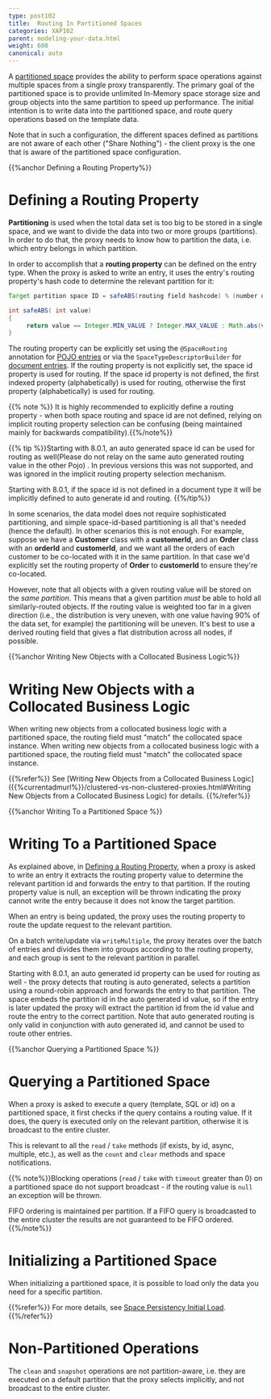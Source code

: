 ```yaml
---
type: post102
title:  Routing In Partitioned Spaces
categories: XAP102
parent: modeling-your-data.html
weight: 600
canonical: auto
---
```




A [partitioned space](/product_overview/terminology.html) provides the ability to perform space operations against multiple spaces from a single proxy transparently. The primary goal of the partitioned space is to provide unlimited In-Memory space storage size and group objects into the same partition to speed up performance. The initial intention is to write data into the partitioned space, and route query operations based on the template data.

Note that in such a configuration, the different spaces defined as partitions are not aware of each other ("Share Nothing") - the client proxy is the one that is aware of the partitioned space configuration.

{{%anchor Defining a Routing Property%}}

# Defining a Routing Property

**Partitioning** is used when the total data set is too big to be stored in a single space, and we want to divide the data into two or more groups (partitions). In order to do that, the proxy needs to know how to partition the data, i.e. which entry belongs in which partition.

In order to accomplish that a **routing property** can be defined on the entry type. When the proxy is asked to write an entry, it uses the entry's routing property's hash code to determine the relevant partition for it:


```java
Target partition space ID = safeABS(routing field hashcode) % (number of partitions)

int safeABS( int value)
{
     return value == Integer.MIN_VALUE ? Integer.MAX_VALUE : Math.abs(value);
}
```

The routing property can be explicitly set using the `@SpaceRouting` annotation for [POJO entries](./pojo-support.html) or via the `SpaceTypeDescriptorBuilder` for [document entries](./document-api.html). If the routing property is not explicitly set, the space id property is used for routing. If the space id property is not defined, the first indexed property (alphabetically) is used for routing, otherwise the first property (alphabetically) is used for routing.

{{% note %}} It is highly recommended to explicitly define a routing property - when both space routing and space id are not defined, relying on implicit routing property selection can be confusing (being maintained mainly for backwards compatibility).{{%/note%}}

{{% tip %}}Starting with 8.0.1, an auto generated space id can be used for routing as well(Please do not relay on the same auto generated routing value in the other Pojo) . In previous versions this was not supported, and was ignored in the implicit routing property selection mechanism.

Starting with 8.0.1, if the space id is not defined in a document type it will be implicitly defined to auto generate id and routing.
{{%/tip%}}

In some scenarios, the data model does not require sophisticated partitioning, and simple space-id-based partitioning is all that's needed (hence the default). In other scenarios this is not enough. For example, suppose we have a **Customer** class with a **customerId**, and an **Order** class with an **orderId** and **customerId**, and we want all the orders of each customer to be co-located with it in the same partition. In that case we'd explicitly set the routing property of **Order** to **customerId** to ensure they're co-located.

However, note that all objects with a given routing value will be stored on the _same partition_. This means that a given partition _must_ be able to hold all similarly-routed objects. If the routing value is weighted too far in a given direction (i.e., the distribution is very uneven, with one value having 90% of the data set, for example) the partitioning will be uneven. It's best to use a derived routing field that gives a flat distribution across all nodes, if possible.

{{%anchor Writing New Objects with a Collocated Business Logic%}}

# Writing New Objects with a Collocated Business Logic

When writing new objects from a collocated business logic with a partitioned space, the routing field must "match" the collocated space instance. When writing new objects from a collocated business logic with a partitioned space, the routing field must "match" the collocated space instance.

{{%refer%}}
See [Writing New Objects from a Collocated Business Logic]({{%currentadmurl%}}/clustered-vs-non-clustered-proxies.html#Writing New Objects from a Collocated Business Logic) for details.
{{%/refer%}}

{{%anchor  Writing To a Partitioned Space %}}

# Writing To a Partitioned Space

As explained above, in [Defining a Routing Property](#defining-a-routing-property), when a proxy is asked to write an entry it extracts the routing property value to determine the relevant partition id and forwards the entry to that partition. If the routing property value is null, an exception will be thrown indicating the proxy cannot write the entry because it does not know the target partition.

When an entry is being updated, the proxy uses the routing property to route the update request to the relevant partition.

On a batch write/update via `writeMultiple`, the proxy iterates over the batch of entries and divides them into groups according to the routing property, and each group is sent to the relevant partition in parallel.

Starting with 8.0.1, an auto generated id property can be used for routing as well - the proxy detects that routing is auto generated, selects a partition using a round-robin approach and forwards the entry to that partition. The space embeds the partition id in the auto generated id value, so if the entry is later updated the proxy will extract the partition id from the id value and route the entry to the correct partition. Note that auto generated routing is only valid in conjunction with auto generated id, and cannot be used to route other entries.

{{%anchor Querying a Partitioned Space %}}

# Querying a Partitioned Space

When a proxy is asked to execute a query (template, SQL or id) on a partitioned space, it first checks if the query contains a routing value. If it does, the query is executed only on the relevant partition, otherwise it is broadcast to the entire cluster.

This is relevant to all the `read` / `take` methods (if exists, by id, async, multiple, etc.), as well as the `count` and `clear` methods and space notifications.

{{% note%}}Blocking operations (`read` / `take` with `timeout` greater than 0) on a partitioned space do not support broadcast - if the routing value is `null` an exception will be thrown.

FIFO ordering is maintained per partition. If a FIFO query is broadcasted to the entire cluster the results are not guaranteed to be FIFO ordered.
{{%/note%}}


# Initializing a Partitioned Space

When initializing a partitioned space, it is possible to load only the data you need for a specific partition.

{{%refer%}}
For more details, see [Space Persistency Initial Load](./space-persistency-initial-load.html).
{{%/refer%}}

# Non-Partitioned Operations

The `clean` and `snapshot` operations are not partition-aware, i.e. they are executed on a default partition that the proxy selects implicitly, and not broadcast to the entire cluster.
